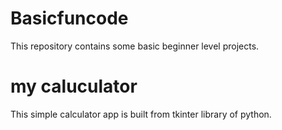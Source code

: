 # Basicfuncode
This repository contains some basic beginner level projects.
# my caluculator
This simple calculator app is built from tkinter library of python.

